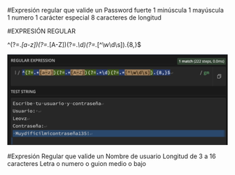 #Expresión regular que valide un Password fuerte
1 minúscula
1 mayúscula
1 numero
1 carácter especial
8 caracteres de longitud

#EXPRESIÓN REGULAR

^(?=.*[a-z])(?=.*[A-Z])(?=.*\d)(?=.*[^\w\d\s]).{8,}$

![Captura de Bot funcionando](./expresion1.png)



#Expresión Regular que valide un Nombre de usuario
Longitud de 3 a 16 caracteres
Letra o numero o guion medio o bajo
